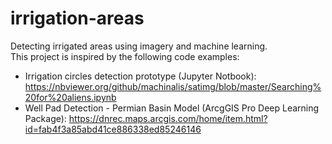 # irrigation-areas
Detecting irrigated areas using imagery and machine learning. <br>
This project is inspired by the following code examples: 
 - Irrigation circles detection prototype (Jupyter Notbook): https://nbviewer.org/github/machinalis/satimg/blob/master/Searching%20for%20aliens.ipynb  
 - Well Pad Detection - Permian Basin Model (ArcgGIS Pro Deep Learning Package): https://dnrec.maps.arcgis.com/home/item.html?id=fab4f3a85abd41ce886338ed85246146  
